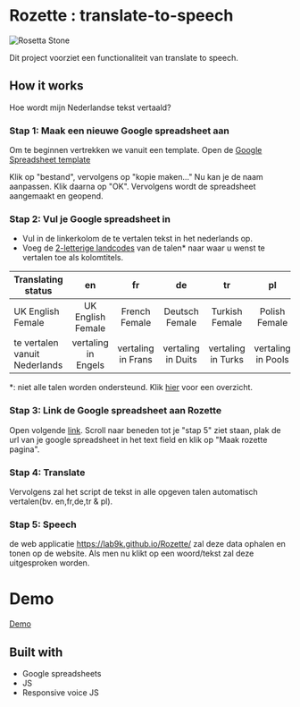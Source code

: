 # Rozette : translate-to-speech


![Rosetta Stone](https://i.imgur.com/aF9fi1I.png)

Dit project voorziet een functionaliteit van translate to speech.  

## How it works

Hoe wordt mijn Nederlandse tekst vertaald?

### Stap 1: Maak een nieuwe Google spreadsheet aan

Om te beginnen vertrekken we vanuit een template.
Open de [Google Spreadsheet template](https://docs.google.com/spreadsheets/d/1gsdlh7rZmZeC2rYBS16b3g1Z5kJ1AkiZRT9_sTJgBz4/edit#gid=0)

Klik op "bestand", vervolgens op "kopie maken..."
Nu kan je de naam aanpassen. Klik daarna op "OK".
Vervolgens wordt de spreadsheet aangemaakt en geopend.

### Stap 2: Vul je Google spreadsheet in

* Vul in de linkerkolom de te vertalen tekst in het nederlands op.
* Voeg de [2-letterige landcodes](https://nl.wikipedia.org/wiki/ISO_3166-1) van de talen* naar waar u wenst te vertalen toe als kolomtitels. 

| Translating status | en | fr | de | tr | pl |
|----------|:-------------:|:------:| :------:|:------:|:------:|
|UK English Female |	UK English Female |	French Female |	Deutsch Female | Turkish Female |	Polish Female |
|te vertalen vanuit Nederlands|vertaling in Engels|vertaling in Frans|vertaling in Duits|vertaling in Turks|vertaling in Pools|

*: niet alle talen worden ondersteund. Klik [hier](https://responsivevoice.org/text-to-speech-languages/) voor een overzicht.

### Stap 3: Link de Google spreadsheet aan Rozette

Open volgende [link](https://lab9k.github.io/Rozette/help.html).
Scroll naar beneden tot je "stap 5" ziet staan, plak de url van je google spreadsheet 
in het text field en klik op "Maak rozette pagina". 

### Stap 4: Translate

Vervolgens zal het script de tekst in alle opgeven talen automatisch vertalen(bv. en,fr,de,tr & pl).

### Stap 5: Speech

de web applicatie https://lab9k.github.io/Rozette/ zal deze data ophalen en tonen op de website.
Als men nu klikt op een woord/tekst zal deze uitgesproken worden. 

# Demo

[Demo](https://lab9k.github.io/Rozette/)


## Built with

* Google spreadsheets
* JS
* Responsive voice JS
